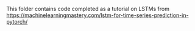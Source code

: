 This folder contains code completed as a tutorial on LSTMs from https://machinelearningmastery.com/lstm-for-time-series-prediction-in-pytorch/